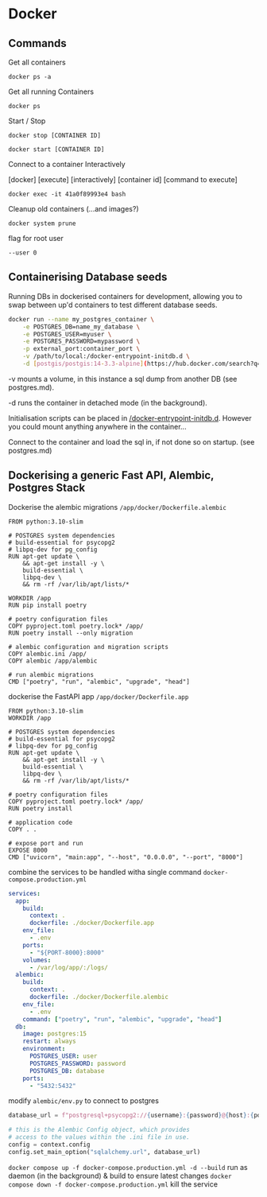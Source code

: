 # Docker

## Commands

Get all containers

`docker ps -a`

Get all running Containers

`docker ps`

Start / Stop

`docker stop [CONTAINER ID]`

`docker start [CONTAINER ID]`

Connect to a container Interactively 

[docker] [execute] [interactively] [container id] [command to execute]

`docker exec -it 41a0f89993e4 bash`

Cleanup old containers (...and images?)

`docker system prune`

flag for root user

`--user 0`
 
## Containerising Database seeds

Running DBs in dockerised containers for development, allowing you to swap between up'd containers to test different database seeds.

```bash
docker run --name my_postgres_container \
    -e POSTGRES_DB=name_my_database \
    -e POSTGRES_USER=myuser \
    -e POSTGRES_PASSWORD=mypassword \
    -p external_port:container_port \
    -v /path/to/local:/docker-entrypoint-initdb.d \
    -d [postgis/postgis:14-3.3-alpine](https://hub.docker.com/search?q=)
``` 

-v mounts a volume, in this instance a sql dump from another DB (see postgres.md).

-d runs the container in detached mode (in the background).

Initialisation scripts can be placed in [/docker-entrypoint-initdb.d](https://hub.docker.com/_/postgres). However you could mount anything anywhere in the container...

Connect to the container and load the sql in, if not done so on startup. (see postgres.md)


## Dockerising a generic Fast API, Alembic, Postgres Stack

Dockerise the alembic migrations `/app/docker/Dockerfile.alembic`
```
FROM python:3.10-slim

# POSTGRES system dependencies
# build-essential for psycopg2
# libpq-dev for pg_config
RUN apt-get update \
    && apt-get install -y \
    build-essential \
    libpq-dev \
    && rm -rf /var/lib/apt/lists/*

WORKDIR /app
RUN pip install poetry

# poetry configuration files
COPY pyproject.toml poetry.lock* /app/
RUN poetry install --only migration

# alembic configuration and migration scripts
COPY alembic.ini /app/
COPY alembic /app/alembic

# run alembic migrations
CMD ["poetry", "run", "alembic", "upgrade", "head"]

```

dockerise the FastAPI app `/app/docker/Dockerfile.app`

```
FROM python:3.10-slim
WORKDIR /app

# POSTGRES system dependencies
# build-essential for psycopg2
# libpq-dev for pg_config
RUN apt-get update \
    && apt-get install -y \
    build-essential \
    libpq-dev \
    && rm -rf /var/lib/apt/lists/*

# poetry configuration files
COPY pyproject.toml poetry.lock* /app/
RUN poetry install

# application code
COPY . .

# expose port and run
EXPOSE 8000
CMD ["uvicorn", "main:app", "--host", "0.0.0.0", "--port", "8000"]
```

combine the services to be handled witha single command `docker-compose.production.yml`
```yml
services:
  app:
    build:
      context: .
      dockerfile: ./docker/Dockerfile.app
    env_file:
      - .env
    ports:
      - "${PORT-8000}:8000"
    volumes:
      - /var/log/app/:/logs/
  alembic:
    build:
      context: .
      dockerfile: ./docker/Dockerfile.alembic
    env_file:
      - .env
    command: ["poetry", "run", "alembic", "upgrade", "head"]
  db:
    image: postgres:15
    restart: always
    environment:
      POSTGRES_USER: user
      POSTGRES_PASSWORD: password
      POSTGRES_DB: database
    ports:
      - "5432:5432"
```

modify `alembic/env.py` to connect to postgres

```python
database_url = f"postgresql+psycopg2://{username}:{password}@{host}:{port}/{database}"

# this is the Alembic Config object, which provides
# access to the values within the .ini file in use.
config = context.config
config.set_main_option("sqlalchemy.url", database_url)
```

`docker compose up -f docker-compose.production.yml -d --build` run as daemon (in the background) & build to ensure latest changes
`docker compose down -f docker-compose.production.yml` kill the service

